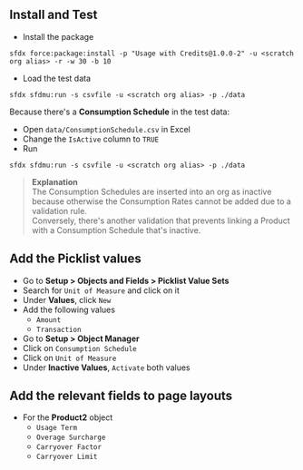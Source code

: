 ## Install and Test

- Install the package
```
sfdx force:package:install -p "Usage with Credits@1.0.0-2" -u <scratch org alias> -r -w 30 -b 10
```
- Load the test data
```
sfdx sfdmu:run -s csvfile -u <scratch org alias> -p ./data
```

Because there's a **Consumption Schedule** in the test data:
- Open `data/ConsumptionSchedule.csv` in Excel
- Change the `IsActive` column to `TRUE`
- Run
```
sfdx sfdmu:run -s csvfile -u <scratch org alias> -p ./data
```

> **Explanation** \
The Consumption Schedules are inserted into an org as inactive because otherwise the Consumption Rates cannot be added due to a validation rule. \
Conversely, there's another validation that prevents linking a Product with a Consumption Schedule that's inactive.

## Add the Picklist values
- Go to **Setup > Objects and Fields > Picklist Value Sets**
- Search for `Unit of Measure` and click on it
- Under **Values**, click `New`
- Add the following values
  - `Amount`
  - `Transaction`
- Go to **Setup > Object Manager**
- Click on `Consumption Schedule`
- Click on `Unit of Measure`
- Under **Inactive Values**, `Activate` both values

## Add the relevant fields to page layouts
- For the **Product2** object
  - `Usage Term`
  - `Overage Surcharge`
  - `Carryover Factor`
  - `Carryover Limit`

